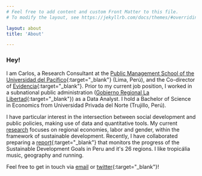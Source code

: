 ```yaml
---
# Feel free to add content and custom Front Matter to this file.
# To modify the layout, see https://jekyllrb.com/docs/themes/#overriding-theme-defaults

layout: about
title: 'About'

---
```


### Hey!

I am Carlos, a Research Consultant at the [Public Management School of the Universidad del Pacífico](https://www.up.edu.pe/egp/){:target="_blank"} (Lima, Perú), and the Co-director of [Evidencia](https://evidencia-pe.com/blog/){:target="_blank"}. Prior to my current job position, I worked in a subnational public administration ([Gobierno Regional La Libertad](https://www.gob.pe/regionlalibertad){:target="_blank"}) as a Data Analyst. I hold a Bachelor of Science in Economics from Universidad Privada del Norte (Trujillo, Perú). 

I have particular interest in the intersection between social development and public policies, making use of data and quantitative tools. My current [research](02_research.markdown) focuses on regional economies, labor and gender, within the framework of sustainable development. Recently, I have collaborated preparing a [report](https://www.up.edu.pe/egp/observatorio/informe-ODS-Peru-observatorio-politicas-publicas-escuela-gestion-publica-universidad-pacifico/){:target="_blank"} that monitors the progress of the Sustainable Development Goals in Peru and it's 26 regions. I like tropicália music, geography and running.

Feel free to get in touch via [email](mailto:caerevoredo@gmail.com) or [twitter](https://twitter.com/caerevoredo){:target="_blank"}!
